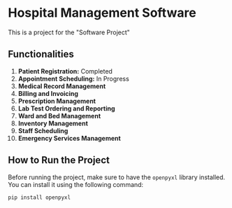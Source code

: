 # Hospital Management Software

This is a project for the "Software Project"

## Functionalities

1. **Patient Registration:** Completed
2. **Appointment Scheduling:** In Progress
3. **Medical Record Management**
4. **Billing and Invoicing**
5. **Prescription Management**
6. **Lab Test Ordering and Reporting**
7. **Ward and Bed Management**
8. **Inventory Management**
9. **Staff Scheduling**
10. **Emergency Services Management**

## How to Run the Project

Before running the project, make sure to have the `openpyxl` library installed. You can install it using the following command:

```bash
pip install openpyxl
